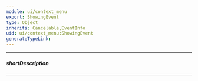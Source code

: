 ```yaml
---
module: ui/context_menu
export: ShowingEvent
type: Object
inherits: Cancelable,EventInfo
uid: ui/context_menu:ShowingEvent
generateTypeLink: 
---
```

---
##### shortDescription
<!-- Description goes here -->

---
<!-- Description goes here -->